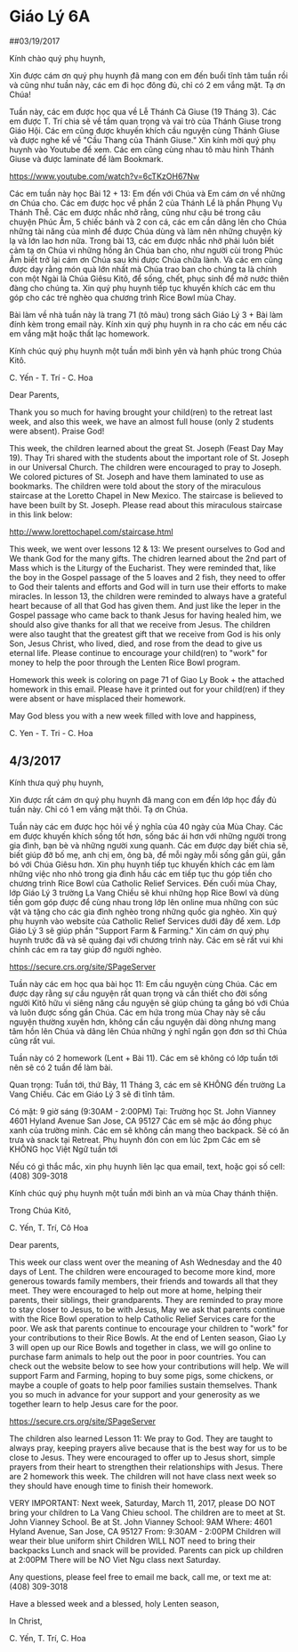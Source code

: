 # Giáo Lý 6A

##03/19/2017

Kính chào quý phụ huynh,

Xin được cám ơn quý phụ huynh ̣đã mang con em đến buổi tĩnh tâm tuần rồi và cũng như tuần này, các em đi học đông đủ, chỉ có 2 em vắng mặt.  Tạ ơn Chúa!

Tuần này, các em được học qua về Lễ Thánh Cả Giuse (19 Tháng 3).  Các em được T. Trí chia sẽ về tầm quan trọng và vai trò của Thánh Giuse trong Giáo Hội.  Các em cũng được khuyến khích cầu nguyện cùng Thánh Giuse và được nghe kể về "Cầu Thang của Thánh Giuse."  Xin kính mời quý phụ huynh vào Youtube để xem.
Các em cũng cùng nhau tô màu hình Thánh Giuse và được laminate để làm Bookmark.

https://www.youtube.com/watch?v=6cTKzOH67Nw

Các em tuần này học Bài 12 + 13: Em đến với Chúa và Em cám ơn về những ơn Chúa cho.  Các em được học về phần 2 của Thánh Lể là phần Phụng Vụ Thánh Thễ.  Các em được nhắc nhở rằng, cũng như cậu bé trong câu chuyện Phúc Âm, 5 chiếc bánh và 2 con cá, các em cần dâng lên cho Chúa những tài năng của mình để được Chúa dùng và làm nên những chuyện kỳ lạ và lớn lao hơn nữa.
Trong bài 13, các em được nhắc nhở phải luôn biết cảm tạ ơn Chúa vì những hồng ân Chúa ban cho, như người cùi trong Phúc Âm biết trở lại cám ơn Chúa sau khi được Chúa chữa lành.  Và các em cũng được dạy rằng món quà lớn nhất mà Chúa trao ban cho chúng ta là chính con một Ngài là Chúa Giêsu Kitô, để sống, chết, phục sinh để mở nước thiên đàng cho chúng ta.  Xin quý phụ huynh tiếp tục khuyến khích các em thu góp cho các trẻ nghèo qua chương trình Rice Bowl mùa Chay.

Bài làm về nhà tuần này là trang 71 (tô màu) trong sách Giáo Lý 3 + Bài làm đính kèm trong email này.  Kính xin quý phụ huynh in ra cho các em nếu các em vắng mặt hoặc thất lạc homework.

Kính chúc quý phụ huynh một tuần mới bình yên và hạnh phúc trong Chúa Kitô.

C. Yến - T. Trí - C. Hoa

Dear Parents,

Thank you so much for having brought your child(ren) to the retreat last week, and also this week, we have an almost full house (only 2 students were absent).
Praise God!

This week, the children learned about the great St. Joseph (Feast Day May 19).  Thay Tri shared with the students about the important role of St. Joseph in our Universal Church.  The children were encouraged to pray to Joseph.  We colored pictures of St. Joseph and have them laminated to use as bookmarks.  The children were told about the story of the miraculous staircase at the Loretto Chapel in New Mexico.  The staircase is believed to have been built by St. Joseph.  Please read about this miraculous staircase in this link below:

http://www.lorettochapel.com/staircase.html

This week, we went over lessons 12 & 13: We present ourselves to God and We thank God for the many gifts.  The chidren learned about the 2nd part of Mass which is the Liturgy of the Eucharist.  They were reminded that, like the boy in the Gospel passage of the 5 loaves and 2 fish, they need to offer to God their talents and efforts and God will in turn use their efforts to make miracles.
In lesson 13, the children were reminded to always have a grateful heart because of all that God has given them.  And just like the leper in the Gospel passage who came back to thank Jesus for having healed him, we should also give thanks for all that we receive from Jesus.  The children were also taught that the greatest gift that we receive from God is his only Son, Jesus Christ, who lived, died, and rose from the dead to give us eternal life.  Please continue to encourage your child(ren) to "work" for money to help the poor through the Lenten Rice Bowl program.

Homework this week is coloring on page 71 of Giao Ly Book + the attached homework in this email.  Please have it printed out for your child(ren) if they were absent or have misplaced their homework.

May God bless you with a new week filled with love and happiness,

C. Yen - T. Tri - C. Hoa

## 4/3/2017

Kính thưa quý phụ huynh,

Xin được rất cám ơn quý phụ huynh đã mang con em đến lớp học đầy đủ tuần này.  Chỉ có 1 em vắng mặt thôi.  Tạ ơn Chúa.

Tuần này các em được học hỏi về ý nghĩa của 40 ngày của Mùa Chay.  Các em được khuyến khích sống tốt hơn, sống bác ái hơn với những người trong gia đình, bạn bè và những người xung quanh.  Các em được dạy biết chia sẽ, biết giúp đỡ bố mẹ, anh chị em, ông bà, để mỗi ngày mỗi sống gần gủi, gắn bó với Chúa Giêsu hơn.  Xin phụ huynh tiếp tục khuyến khích các em làm những việc nho nhỏ trong gia đình hầu các em tiếp tục thu góp tiền cho chương trình Rice Bowl của Catholic Relief Services.  Đến cuối mùa Chay, lớp Giáo Lý 3 trường La Vang Chiều sẽ khui những họp Rice Bowl và dùng tiền gom góp được để cùng nhau trong lớp lên online mua những con súc vật và tặng cho các gia đình nghèo trong những quốc gia nghèo.  Xin quý phụ huynh vào website của Catholic Relief Services dưới đây để xem.  Lớp Giáo Lý 3 sẽ giúp phần "Support Farm & Farming."  Xin cám ơn quý phụ huynh trước đã và sẽ quảng đại với chương trình này.  Các em sẽ rất vui khi chính các em ra tay giúp đở người nghèo.

https://secure.crs.org/site/SPageServer

Tuần này các em học qua bài học 11: Em cầu nguyện cùng Chúa.  Các em được dạy rằng sự cầu nguyện rất quan trọng và cần thiết cho đời sống người Kitô hữu vì siêng năng cầu nguyện sẽ giúp chúng ta gắng bó với Chúa và luôn được sống gần Chúa.  Các em hứa trong mùa Chay này sẽ cầu nguyện thường xuyên hơn, không cần cầu nguyện dài dòng nhưng mang tâm hồn lên Chúa và dâng lên Chúa những ý nghĩ ngắn gọn đơn sơ thì Chúa cũng rất vui.

Tuần này có 2 homework (Lent + Bài 11).  Các em sẽ không có lớp tuần tới nên sẽ có 2 tuần để làm bài.

Quan trọng: Tuần tới, thứ Bảy, 11 Tháng 3, các em sẽ KHÔNG đến trường La Vang Chiều.  Các em Giáo Lý 3 sẽ đi tĩnh tâm.

Có mặt: 9 giờ sáng (9:30AM - 2:00PM)
Tại: Trường học St. John Vianney
4601 Hyland Avenue San Jose, CA 95127
Các em sẽ mặc áo đồng phục xanh của trường mình.
Các em sẽ không cần mang theo backpack.
Sẽ có ăn trưa và snack tại Retreat.
Phụ huynh đón con em lúc 2pm
Các em sẽ KHÔNG học Việt Ngữ tuần tới

Nếu có gì thắc mắc, xin phụ huynh liên lạc qua email, text, hoặc gọi số cell: (408) 309-3018

Kính chúc quý phụ huynh một tuần mới bình an và mùa Chay thánh thiện.

Trong Chúa Kitô,

C. Yến, T. Trí, Cô Hoa

Dear parents,

This week our class went over the meaning of Ash Wednesday and the 40 days of Lent.  The children were encouraged to become more kind, more generous towards family members, their friends and towards all that they meet.  They were encouraged to help out more at home, helping their parents, their siblings, their grandparents.  They are reminded to pray more to stay closer to Jesus, to be with Jesus,  May we ask that parents continue with the Rice Bowl operation to help Catholic Relief Services care for the poor.  We ask that parents continue to encourage your children to "work" for your contributions to their Rice Bowls.  At the end of Lenten season, Giao Ly 3 will open up our Rice Bowls and together in class, we will go online to purchase farm animals to help out the poor in poor countries.  You can check out the website below to see how your contributions will help.  We will support Farm and Farming, hoping to buy some pigs, some chickens, or maybe a couple of goats to help poor families sustain themselves.  Thank you so much in advance for your support and your generosity as we together learn to help Jesus care for the poor.

https://secure.crs.org/site/SPageServer

The children also learned Lesson 11: We pray to God.  They are taught to always pray, keeping prayers alive because that is the best way for us to be close to Jesus.  They were encouraged to offer up to Jesus short, simple prayers from their heart to strengthen their relationships with Jesus.
There are 2 homework this week.  The children will not have class next week so they should have enough time to finish their homework.

VERY IMPORTANT: Next week, Saturday, March 11, 2017, please DO NOT bring your children to La Vang Chieu school.  The children are to meet at
St. John Vianney School.
Be at St. John Vianney School: 9AM
Where: 4601 Hyland Avenue, San Jose, CA 95127
From: 9:30AM - 2:00PM
Children will wear their blue uniform shirt
Children WILL NOT need to bring their backpacks
Lunch and snack will be provided.
Parents can pick up children at 2:00PM
There will be NO Viet Ngu class next Saturday.

Any questions, please feel free to email me back, call me, or text me at: (408) 309-3018

Have a blessed week and a blessed, holy Lenten season,

In Christ,

C. Yến, T. Trí, C. Hoa

